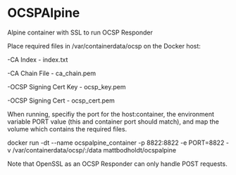 # OCSPAlpine
Alpine container with SSL to run OCSP Responder

Place required files in /var/containerdata/ocsp on the Docker host:

-CA Index - index.txt

-CA Chain File - ca_chain.pem

-OCSP Signing Cert Key - ocsp_key.pem

-OCSP Signing Cert - ocsp_cert.pem

When running, specifiy the port for the host:container, the environment variable PORT value (this and container port should match), and map the volume which contains the required files.

docker run -dt --name ocspalpine_container -p 8822:8822 -e PORT=8822 -v /var/containerdata/ocsp/:/data mattbodholdt/ocspalpine

Note that OpenSSL as an OCSP Responder can only handle POST requests.
